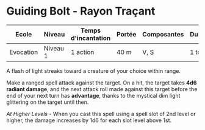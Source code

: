 # Guiding Bolt - Rayon Traçant

|Ecole|Niveau|Temps d'incantation|Portée|Composantes|Durée|
|-|-|-|-|-|-|
|Evocation|Niveau 1|1 action|40 m|V, S|1 tour|

A flash of light streaks toward a creature of your choice within range. 

Make a ranged spell attack against the target. On a hit, the target takes **4d6 radiant damage**, and the next attack roll made against this target before the end of your next turn has **advantage**, thanks to the mystical dim light glittering on the target until then.

*At Higher Levels* - When you cast this spell using a spell slot of 2nd level or higher, the damage increases by 1d6 for each slot level above 1st.